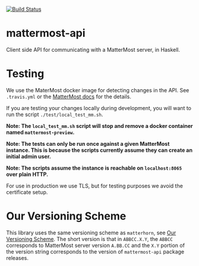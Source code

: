 [![Build
Status](https://travis-ci.org/matterhorn-chat/mattermost-api.svg?branch=master)](https://travis-ci.org/matterhorn-chat/mattermost-api)
# mattermost-api
Client side API for communicating with a MatterMost server, in Haskell.

# Testing

We use the MaterMost docker image for detecting changes in the API. See
`.travis.yml` or the [MatterMost
docs](https://docs.mattermost.com/install/docker-local-machine.html#one-line-docker-install)
for the details.

If you are testing your changes locally during development, you will want to run
the script `./test/local_test_mm.sh`.

**Note: The `local_test_mm.sh` script will stop and remove a docker container
named `mattermost-preview`.**

**Note: The tests can only be run once against a given MatterMost instance. This
is because the scripts currently assume they can create an initial admin user.**

**Note: The scripts assume the instance is reachable on `localhost:8065` over plain
HTTP.**

For use in production we use TLS, but for testing purposes we avoid the
certificate setup.

# Our Versioning Scheme

This library uses the same versioning scheme as `matterhorn`, see [Our
Versioning
Scheme](https://github.com/matterhorn-chat/matterhorn/blob/master/README.md#our-versioning-scheme).
The short version is that in `ABBCC.X.Y`, the `ABBCC` corresponds to MatterMost
server version `A.BB.CC` and the `X.Y` portion of the version string corresponds
to the version of `mattermost-api` package releases.

